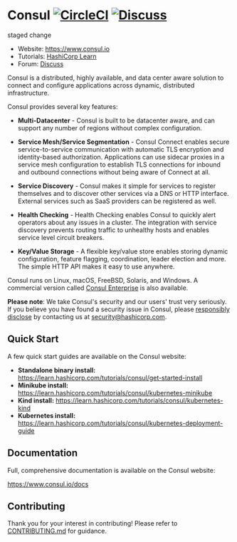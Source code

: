 # Consul [![CircleCI](https://circleci.com/gh/hashicorp/consul/tree/main.svg?style=svg)](https://circleci.com/gh/hashicorp/consul/tree/main) [![Discuss](https://img.shields.io/badge/discuss-consul-ca2171.svg?style=flat)](https://discuss.hashicorp.com/c/consul)

staged change

* Website: https://www.consul.io
* Tutorials: [HashiCorp Learn](https://learn.hashicorp.com/consul)
* Forum: [Discuss](https://discuss.hashicorp.com/c/consul)

Consul is a distributed, highly available, and data center aware solution to connect and configure applications across dynamic, distributed infrastructure.

Consul provides several key features:

* **Multi-Datacenter** - Consul is built to be datacenter aware, and can
  support any number of regions without complex configuration.

* **Service Mesh/Service Segmentation** - Consul Connect enables secure service-to-service
  communication with automatic TLS encryption and identity-based authorization. Applications
  can use sidecar proxies in a service mesh configuration to establish TLS
  connections for inbound and outbound connections without being aware of Connect at all.

* **Service Discovery** - Consul makes it simple for services to register
  themselves and to discover other services via a DNS or HTTP interface.
  External services such as SaaS providers can be registered as well.

* **Health Checking** - Health Checking enables Consul to quickly alert
  operators about any issues in a cluster. The integration with service
  discovery prevents routing traffic to unhealthy hosts and enables service
  level circuit breakers.

* **Key/Value Storage** - A flexible key/value store enables storing
  dynamic configuration, feature flagging, coordination, leader election and
  more. The simple HTTP API makes it easy to use anywhere.

Consul runs on Linux, macOS, FreeBSD, Solaris, and Windows. A commercial
version called [Consul Enterprise](https://www.hashicorp.com/products/consul)
is also available.

**Please note**: We take Consul's security and our users' trust very seriously. If you
believe you have found a security issue in Consul, please [responsibly disclose](https://www.hashicorp.com/security#vulnerability-reporting) by
contacting us at security@hashicorp.com.

## Quick Start

A few quick start guides are available on the Consul website:

* **Standalone binary install:** https://learn.hashicorp.com/tutorials/consul/get-started-install
* **Minikube install:** https://learn.hashicorp.com/tutorials/consul/kubernetes-minikube
* **Kind install:** https://learn.hashicorp.com/tutorials/consul/kubernetes-kind
* **Kubernetes install:** https://learn.hashicorp.com/tutorials/consul/kubernetes-deployment-guide

## Documentation

Full, comprehensive documentation is available on the Consul website:

https://www.consul.io/docs

## Contributing

Thank you for your interest in contributing! Please refer to [CONTRIBUTING.md](https://github.com/hashicorp/consul/blob/main/.github/CONTRIBUTING.md) for guidance.
